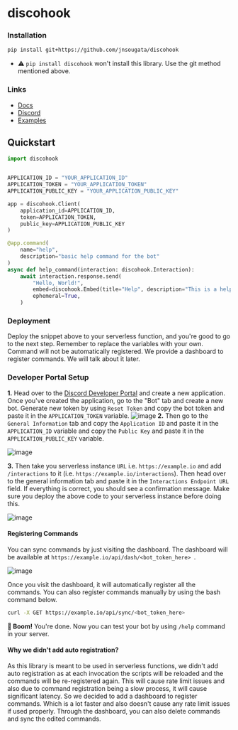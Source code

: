 # discohook

### Installation

```bash
pip install git+https://github.com/jnsougata/discohook
```
- ⚠️ `pip install discohook` won't install this library. Use the git method mentioned above.

### Links

- [Docs](https://discohook.readthedocs.io/en/latest/)
- [Discord](https://discord.gg/5PwqKbM7wu)
- [Examples](examples)

## Quickstart

```python
import discohook


APPLICATION_ID = "YOUR_APPLICATION_ID"
APPLICATION_TOKEN = "YOUR_APPLICATION_TOKEN"
APPLICATION_PUBLIC_KEY = "YOUR_APPLICATION_PUBLIC_KEY"

app = discohook.Client(
    application_id=APPLICATION_ID,
    token=APPLICATION_TOKEN,
    public_key=APPLICATION_PUBLIC_KEY
)

@app.command(
    name="help", 
    description="basic help command for the bot"
)
async def help_command(interaction: discohook.Interaction):
    await interaction.response.send(
        "Hello, World!",
        embed=discohook.Embed(title="Help", description="This is a help command"),
        ephemeral=True,
    )
```
### Deployment
Deploy the snippet above to your serverless function, and you're good to go to the next step.
Remember to replace the variables with your own.
Command will not be automatically registered.
We provide a dashboard to register commands.
We will talk about it later.

### Developer Portal Setup
**1.** Head over to the [Discord Developer Portal](https://discord.com/developers/applications) and create a new application. Once you've created the application, go to the "Bot" tab and create a new bot. Generate new token by using `Reset Token` and copy the bot token and paste it in the `APPLICATION_TOKEN` variable.
![image](https://user-images.githubusercontent.com/53375272/205481601-934f7304-96a1-493f-82ed-91a3890e6352.png)
**2.** Then go to the `General Information` tab and copy the `Application ID` and paste it in the `APPLICATION_ID` variable and copy the `Public Key` and paste it in the `APPLICATION_PUBLIC_KEY` variable.

![image](https://user-images.githubusercontent.com/53375272/205481675-5e2f338f-7524-4e70-af65-bacfa48d1541.png)

**3.** Then take you serverless instance `URL` i.e. `https://example.io` and add `/interactions` to it (i.e. `https://example.io/interactions`). Then head over to the general information tab and paste it in the `Interactions Endpoint URL` field. If everything is correct, you should see a confirmation message. Make sure you deploy the above code to your serverless instance before doing this.

![image](https://user-images.githubusercontent.com/53375272/205481706-3ecae6ba-1c98-4b55-bcfd-bf42ac1ad10e.png)


#### Registering Commands
You can sync commands by just visiting the dashboard.
The dashboard will be available at `https://example.io/api/dash/<bot_token_here> `. 

![image](https://github.com/jnsougata/discohook/assets/53375272/13679cc5-1f88-4be5-9547-4a081af5e33a)

Once you visit the dashboard, it will automatically register all the commands. 
You can also register commands manually by using the bash command below.   
```bash
curl -X GET https://example.io/api/sync/<bot_token_here>
```

**🎉 Boom!** You're done. Now you can test your bot by using ` /help ` command in your server.

#### Why we didn't add auto registration?
As this library is meant to be used in serverless functions,
we didn't add auto registration as at each invocation the scripts will be reloaded
and the commands will be re-registered again.
This will cause rate limit issues and also due to command registration being a slow process,
it will cause significant latency.
So we decided to add a dashboard to register commands.
Which is a lot faster and also doesn't cause any rate limit issues if used properly.
Through the dashboard, you can also delete commands and sync the edited commands.
